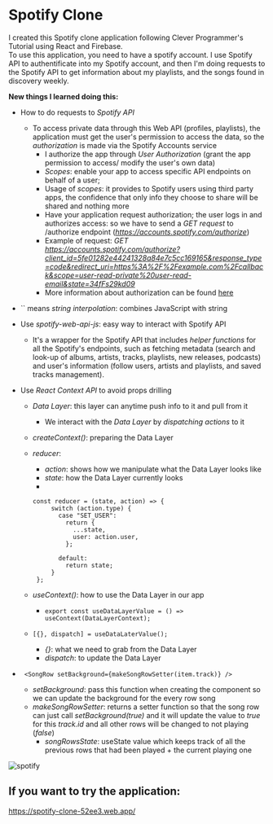 # Spotify Clone

I created this Spotify clone application following Clever Programmer's Tutorial using React and Firebase.
</br>
To use this application, you need to have a spotify account. I use Spotify API to authentificate into my Spotify account, and then I'm doing requests to the Spotify API to get information about my playlists, and the songs found in discovery weekly. 

**New things I learned doing this:**
* How to do requests to *Spotify API*
  * To access private data through this Web API (profiles, playlists), the application must get the user's permission to access the data, so the *authorization* is made via the Spotify Accounts service
    * I authorize the app through *User Authorization* (grant the app permission to access/ modify the user's own data)
    * *Scopes*: enable your app to access specific API endpoints on behalf of a user; 
    * Usage of *scopes*: it provides to Spotify users using third party apps, the confidence that only info they choose to share will be shared and nothing more
    * Have your application request authorization; the user logs in and authorizes access: so we have to send a *GET request* to /authorize endpoint (*https://accounts.spotify.com/authorize*)
    * Example of request: *GET https://accounts.spotify.com/authorize?client_id=5fe01282e44241328a84e7c5cc169165&response_type=code&redirect_uri=https%3A%2F%2Fexample.com%2Fcallback&scope=user-read-private%20user-read-email&state=34fFs29kd09*
    * More information about authorization can be found [here](https://developer.spotify.com/documentation/general/guides/authorization-guide/) 
* `` means *string interpolation*: combines JavaScript with string
* Use *spotify-web-api-js*: easy way to interact with Spotify API
  * It's a wrapper for the Spotify API that includes *helper functions* for all the Spotify's endpoints, such as fetching metadata (search and look-up of albums, artists, tracks, playlists, new releases, podcasts) and user's information (follow users, artists and playlists, and saved tracks management).
* Use *React Context API* to avoid props drilling
  * *Data Layer*: this layer can anytime push info to it and pull from it 
    * We interact with the *Data Layer* by *dispatching actions* to it
  * *createContext()*: preparing the Data Layer
  * *reducer*:
    * *action*: shows how we manipulate what the Data Layer looks like
    * *state*: how the Data Layer currently looks 
    * 
    ``` 
    const reducer = (state, action) => {
         switch (action.type) {
           case "SET_USER":
             return {
               ...state,
               user: action.user,
             };

           default:
             return state;
         }
     };
     ```

  * *useContext()*: how to use the Data Layer in our app
    * ``` export const useDataLayerValue = () => useContext(DataLayerContext); ```
  * ``` [{}, dispatch] = useDataLaterValue(); ```
    * *{}*: what we need to grab from the Data Layer
    * *dispatch*: to update the Data Layer

* ```  <SongRow setBackground={makeSongRowSetter(item.track)} /> ```
  * *setBackground*: pass this function when creating the component so we can update the background for the every row song
  * *makeSongRowSetter*: returns a setter function so that the song row can just call *setBackground(true)* and it will update the value to *true* for this *track.id* and all other rows will be changed to not playing (*false*)
    * *songRowsState*: useState value which keeps track of all the previous rows that had been played + the current playing one
    
![spotify](https://user-images.githubusercontent.com/29714385/94337561-050c0b80-fff4-11ea-86aa-bf064d1294bb.PNG)



## If you want to try the application:
https://spotify-clone-52ee3.web.app/
